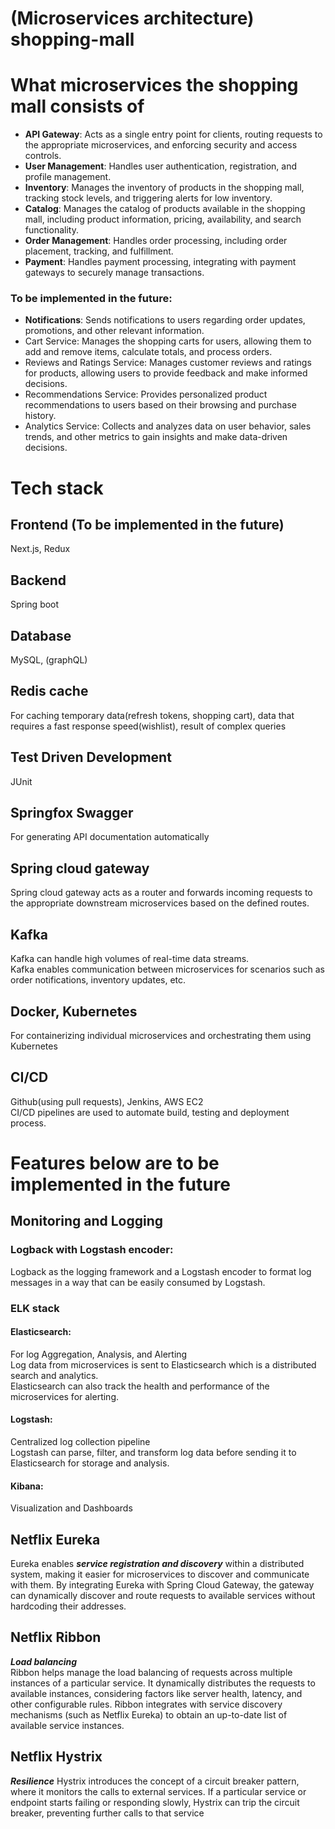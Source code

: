# (Microservices architecture) shopping-mall

# What microservices the shopping mall consists of
- **API Gateway**: Acts as a single entry point for clients, routing requests to the appropriate microservices, and enforcing security and access controls.
- **User Management**: Handles user authentication, registration, and profile management.
- **Inventory**: Manages the inventory of products in the shopping mall, tracking stock levels, and triggering alerts for low inventory.
- **Catalog**: Manages the catalog of products available in the shopping mall, including product information, pricing, availability, and search functionality.
- **Order Management**: Handles order processing, including order placement, tracking, and fulfillment.
- **Payment**: Handles payment processing, integrating with payment gateways to securely manage transactions.

### To be implemented in the future:
- **Notifications**: Sends notifications to users regarding order updates, promotions, and other relevant information.
- Cart Service: Manages the shopping carts for users, allowing them to add and remove items, calculate totals, and process orders.
- Reviews and Ratings Service: Manages customer reviews and ratings for products, allowing users to provide feedback and make informed decisions.
- Recommendations Service: Provides personalized product recommendations to users based on their browsing and purchase history.
- Analytics Service: Collects and analyzes data on user behavior, sales trends, and other metrics to gain insights and make data-driven decisions.

# Tech stack
## Frontend (To be implemented in the future)
Next.js, Redux
## Backend
Spring boot

## Database
MySQL, (graphQL)

## Redis cache
For caching temporary data(refresh tokens, shopping cart), data that requires a fast response speed(wishlist), result of complex queries

## Test Driven Development
JUnit

## Springfox Swagger
For generating API documentation automatically

## Spring cloud gateway
Spring cloud gateway acts as a router and forwards incoming requests to the appropriate downstream microservices based on the defined routes.

## Kafka
Kafka can handle high volumes of real-time data streams.<br>
Kafka enables communication between microservices for scenarios such as order notifications, inventory updates, etc.

## Docker, Kubernetes
For containerizing individual microservices and orchestrating them using Kubernetes

## CI/CD
Github(using pull requests), Jenkins, AWS EC2<br>
CI/CD pipelines are used to automate build, testing and deployment process.

# Features below are to be implemented in the future
## Monitoring and Logging
### Logback with Logstash encoder:
Logback as the logging framework and a Logstash encoder to format log messages in a way that can be easily consumed by Logstash.

### ELK stack
#### Elasticsearch:
For log Aggregation, Analysis, and Alerting<br>
Log data from microservices is sent to Elasticsearch which is a distributed search and analytics.<br>
Elasticsearch can also track the health and performance of the microservices for alerting.

#### Logstash:
Centralized log collection pipeline<br>
Logstash can parse, filter, and transform log data before sending it to Elasticsearch for storage and analysis.

#### Kibana:
Visualization and Dashboards

## Netflix Eureka
Eureka enables ***service registration and discovery*** within a distributed system, making it easier for microservices to discover and communicate with them. By integrating Eureka with Spring Cloud Gateway, the gateway can dynamically discover and route requests to available services without hardcoding their addresses.

## Netflix Ribbon
***Load balancing***<br>
Ribbon helps manage the load balancing of requests across multiple instances of a particular service. It dynamically distributes the requests to available instances, considering factors like server health, latency, and other configurable rules. Ribbon integrates with service discovery mechanisms (such as Netflix Eureka) to obtain an up-to-date list of available service instances.

## Netflix Hystrix
***Resilience***
Hystrix introduces the concept of a circuit breaker pattern, where it monitors the calls to external services. If a particular service or endpoint starts failing or responding slowly, Hystrix can trip the circuit breaker, preventing further calls to that service
